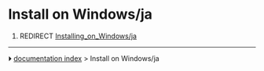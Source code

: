 # Install on Windows/ja
1.  REDIRECT [Installing_on_Windows/ja](Installing_on_Windows/ja.md)



---
⏵ [documentation index](../README.md) > Install on Windows/ja
